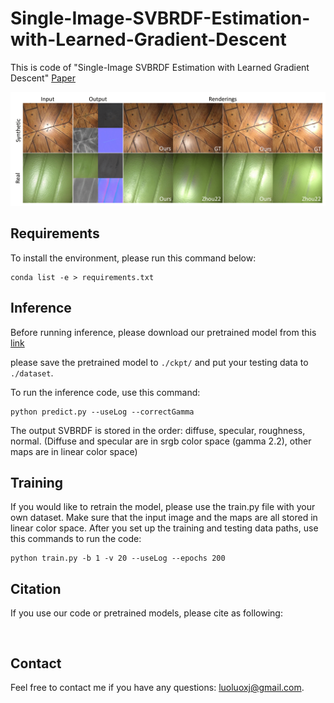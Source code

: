 # Single-Image-SVBRDF-Estimation-with-Learned-Gradient-Descent
This is code of "Single-Image SVBRDF Estimation with Learned Gradient Descent" 
[Paper](http://graphics.tudelft.nl/Publications-new/2024/LSBE24)

<img src='./teaser.png'>

## Requirements

To install the environment, please run this command below:

```
conda list -e > requirements.txt
```

## Inference

Before running inference, please download our pretrained model from this [link](https://drive.google.com/file/d/1FfRznuTmqrKvNyzuAwL6CPrAzz2J38qK/view?usp=drive_link) 

please save the pretrained model to `./ckpt/` and put your testing data to `./dataset`.

To run the inference code, use this command:

```
python predict.py --useLog --correctGamma

```
The output SVBRDF is stored in the order: diffuse, specular, roughness, normal.
(Diffuse and specular are in srgb color space (gamma 2.2), other maps are in linear color space)

## Training
If you would like to retrain the model, please use the train.py file with your own dataset. Make sure that the input image and the maps are all stored in linear color space.
After you set up the training and testing data paths, use this commands to run the code:

```
python train.py -b 1 -v 20 --useLog --epochs 200

```

## Citation
If you use our code or pretrained models, please cite as following:

```


```


## Contact
Feel free to contact me if you have any questions: luoluoxj@gmail.com. 
